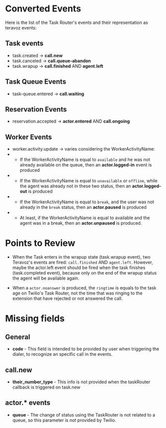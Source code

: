 # Converted Events

Here is the list of the Task Router's events and their representation as teravoz events:

## Task events
* task.created -> **call.new**
* task.canceled -> **call.queue-abandon**
* task.wrapup -> **call.finished** AND **agent.left**

## Task Queue Events
* task-queue.entered -> **call.waiting**


## Reservation Events
* reservation.accepted -> **actor.entered** AND **call.ongoing**

## Worker Events
*  worker.activity.update -> varies considering the WorkerActivityName:
* * If the WorkerActivityName is equal to `available` and he was not already available on the queue, then an **actor.logged-in** event is produced
* * If the WorkerActivityName is equal to `unavailable` or `offline`, while the agent was already not in these two status, then an **actor.logged-out** is produced
* * If the WorkerActivityName is equal to `break`, and the user was not already in the `break` status, then an **actor.paused** is produced
* * At least, if the WorkerActivityName is equal to available and the agent was in a break, then an **actor.unpaused** is produced.

# Points to Review

* When the Task enters in the wrapup state (task.wrapup event), two Teravoz's events are fired: `call.finished` AND `agent.left`. However, maybe the actor.left event should be fired when the task finishes (task.completed event), because only on the end of the wrapup status the agent will be available again. 

* When a `actor.noanswer` is produced, the `ringtime` is equals to the task age on Twilio's Task Router, not the time that was ringing to the extension that have rejected or not answered the call.

# Missing fields

## General

* **code** - This field is intended to be provided by user when triggering the dialer, to recognize an specific call in the events.

## call.new

* **their_number_type** - This info is not provided when the taskRouter callback is triggered on task.new

## actor.* events

* **queue** - The change of status using the TaskRouter is not related to a queue, so this parameter is not provided by Twilio.

